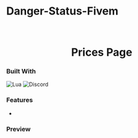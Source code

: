 # Danger-Status-Fivem



<!-- PROJECT LOGO -->
<br />
<div align="center">
  <h1 align="center">Prices Page</h1>
</div>


### Built With
![Lua](https://img.shields.io/badge/lua-%232C2D72.svg?style=for-the-badge&logo=lua&logoColor=white)
![Discord](https://img.shields.io/badge/Discord-%235865F2.svg?style=for-the-badge&logo=discord&logoColor=white)

### Features
  * 


### Preview





